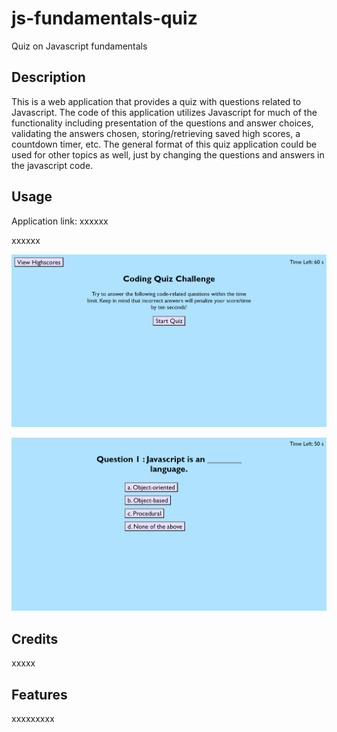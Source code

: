 # js-fundamentals-quiz
Quiz on Javascript fundamentals


## Description

This is a web application that provides a quiz with questions related to Javascript.  The code of this application utilizes Javascript for much of the functionality including presentation of the questions and answer choices, validating the answers chosen, storing/retrieving saved high scores, a countdown timer, etc.  The general format of this quiz application could be used for other topics as well, just by changing the questions and answers in the javascript code.

## Usage

Application link:  xxxxxx

xxxxxx

![code quiz screenshot1](./assets/images/codequizscreenshot.png)

![code quiz screenshot2](./assets/images/codequizscreenshot2.png)

## Credits

xxxxx

## Features

xxxxxxxxx
